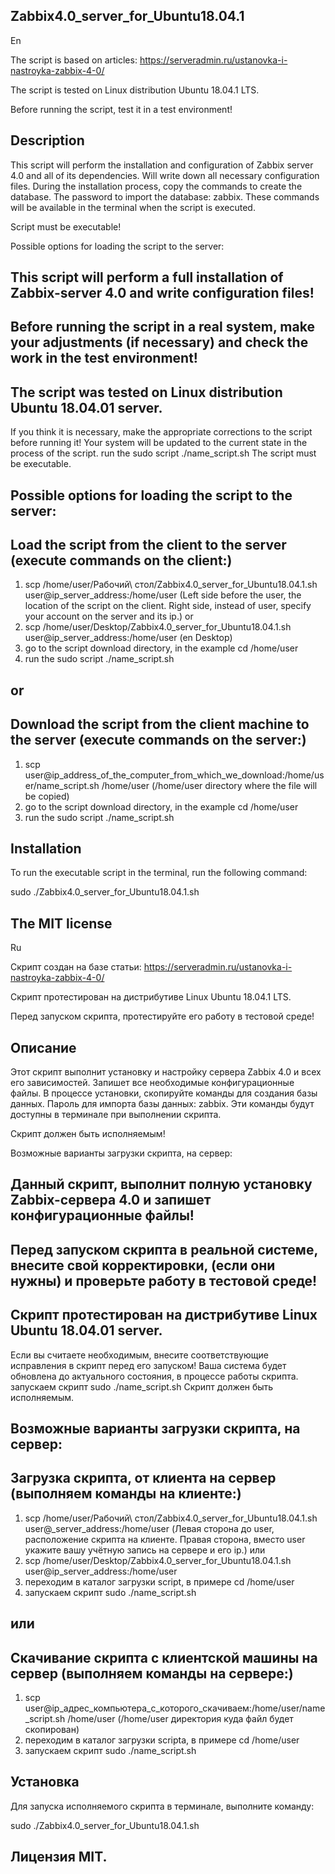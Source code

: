 ## Zabbix4.0_server_for_Ubuntu18.04.1

En

The script is based on articles: https://serveradmin.ru/ustanovka-i-nastroyka-zabbix-4-0/

The script is tested on Linux distribution Ubuntu 18.04.1 LTS.

Before running the script, test it in a test environment! 

## Description
This script will perform the installation and configuration of Zabbix server 4.0 and all of its dependencies. 
Will write down all necessary configuration files. During the installation process, copy the commands to create the database. The password to import the database: zabbix. 
These commands will be available in the terminal when the script is executed. 

 Script must be executable! 

 Possible options for loading the script to the server:

## This script will perform a full installation of Zabbix-server 4.0 and write configuration files! 

## Before running the script in a real system, make your adjustments (if necessary) and check the work in the test environment!

## The script was tested on Linux distribution Ubuntu 18.04.01 server.
 If you think it is necessary, make the appropriate corrections to the script before running it!
 Your system will be updated to the current state in the process of the script.
 run the sudo script ./name_script.sh
 The script must be executable.

## Possible options for loading the script to the server:

## Load the script from the client to the server (execute commands on the client:)

 1) scp /home/user/Рабочий\ стол/Zabbix4.0_server_for_Ubuntu18.04.1.sh user@ip_server_address:/home/user (Left side before the user, the location of the script on the client. Right side, instead of user, specify your account on the server and its ip.)
 or
 2) scp /home/user/Desktop/Zabbix4.0_server_for_Ubuntu18.04.1.sh user@ip_server_address:/home/user (en Desktop)
 3) go to the script download directory, in the example cd /home/user 
 4) run the sudo script ./name_script.sh

## or

## Download the script from the client machine to the server (execute commands on the server:) 

 1) scp user@ip_address_of_the_computer_from_which_we_download:/home/user/name_script.sh /home/user (/home/user directory where the file will be copied)
 2) go to the script download directory, in the example cd /home/user 
 3) run the sudo script ./name_script.sh


## Installation
To run the executable script in the terminal, run the following command: 

sudo ./Zabbix4.0_server_for_Ubuntu18.04.1.sh

## The MIT license

Ru

Скрипт создан на базе статьи: https://serveradmin.ru/ustanovka-i-nastroyka-zabbix-4-0/

Скрипт протестирован на дистрибутиве Linux Ubuntu 18.04.1 LTS.

Перед запуском скрипта, протестируйте его работу в тестовой среде!

## Описание
Этот скрипт выполнит установку и настройку сервера Zabbix 4.0 и всех его зависимостей. Запишет все необходимые конфигурационные файлы. 
В процессе установки, скопируйте команды для создания базы данных. Пароль для импорта базы данных: zabbix. Эти команды будут доступны в терминале при выполнении скрипта. 

 Скрипт должен быть исполняемым! 

 Возможные варианты загрузки скрипта, на сервер:

## Данный скрипт, выполнит полную установку Zabbix-сервера 4.0 и запишет конфигурационные файлы!  

## Перед запуском скрипта в реальной системе, внесите свой корректировки, (если они нужны) и проверьте работу в тестовой среде!

## Скрипт протестирован на дистрибутиве Linux Ubuntu 18.04.01 server.
 Если вы считаете необходимым, внесите соответствующие исправления в скрипт перед его запуском!
 Ваша система будет обновлена до актуального состояния, в процессе работы скрипта.
                               запускаем скрипт sudo ./name_script.sh
 Скрипт должен быть исполняемым.

## Возможные варианты загрузки скрипта, на сервер:

## Загрузка скрипта, от клиента на сервер (выполняем команды на клиенте:)

 1) scp /home/user/Рабочий\ стол/Zabbix4.0_server_for_Ubuntu18.04.1.sh user@_server_address:/home/user   (Левая сторона до user, расположение скрипта на клиенте. Правая сторона, вместо user укажите вашу учётную запись на сервере и его ip.)
 или
 2) scp /home/user/Desktop/Zabbix4.0_server_for_Ubuntu18.04.1.sh user@ip_server_address:/home/user
 3) переходим в каталог загрузки script, в примере сd /home/user 
 4) запускаем скрипт sudo ./name_script.sh

## или

## Скачивание скрипта с клиентской машины на сервер (выполняем команды на сервере:) 

 1) scp user@ip_адрес_компьютера_с_которого_скачиваем:/home/user/name_script.sh /home/user   (/home/user директория куда файл будет скопирован)
 2) переходим в каталог загрузки scripta, в примере сd /home/user 
 3) запускаем скрипт sudo ./name_script.sh

## Установка
Для запуска исполняемого скрипта в терминале, выполните команду:

sudo ./Zabbix4.0_server_for_Ubuntu18.04.1.sh

## Лицензия MIT.
